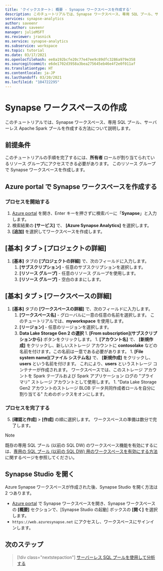 ```yaml
---
title: 'クイックスタート: 概要 - Synapse ワークスペースを作成する'
description: このチュートリアルでは、Synapse ワークスペース、専用 SQL プール、サーバーレス Apache Spark プールを作成する方法について説明します。
services: synapse-analytics
author: saveenr
ms.author: saveenr
manager: julieMSFT
ms.reviewer: jrasnick
ms.service: synapse-analytics
ms.subservice: workspace
ms.topic: tutorial
ms.date: 03/17/2021
ms.openlocfilehash: ee8a192bcfe20c77e47ee9c89dfc3286a979e358
ms.sourcegitcommit: e6de1702d3958a3bea275645eb46e4f2e0f011af
ms.translationtype: HT
ms.contentlocale: ja-JP
ms.lasthandoff: 03/20/2021
ms.locfileid: "104722295"
---
```

# <a name="creating-a-synapse-workspace"></a>Synapse ワークスペースの作成

このチュートリアルでは、Synapse ワークスペース、専用 SQL プール、サーバーレス Apache Spark プールを作成する方法について説明します。 

## <a name="prerequisites"></a>前提条件

このチュートリアルの手順を完了するには、**所有者** ロールが割り当てられているリソース グループにアクセスできる必要があります。 このリソース グループで Synapse ワークスペースを作成します。

## <a name="create-a-synapse-workspace-in-the-azure-portal"></a>Azure portal で Synapse ワークスペースを作成する

### <a name="start-the-process"></a>プロセスを開始する
1. [Azure portal](https://portal.azure.com) を開き、Enter キーを押さずに検索バーに「**Synapse**」と入力します。
1. 検索結果の **[サービス]** で、 **[Azure Synapse Analytics]** を選択します。
1. **[追加]** を選択してワークスペースを作成します。

## <a name="basics-tab--project-details"></a>[基本] タブ > [プロジェクトの詳細]
1. **[基本]** タブの **[プロジェクトの詳細]** で、次のフィールドに入力します。
      1. **[サブスクリプション]** - 任意のサブスクリプションを選択します。
      2. **[リソース グループ]** - 任意のリソース グループを使用します。
      3. **[リソース グループ]** - 空白のままにします。


## <a name="basics-tab--workspace-details"></a>[基本] タブ > [ワークスペースの詳細]
1. **[基本]** タブの **[ワークスペースの詳細]** で、次のフィールドに入力します。
      1. **[ワークスペース名]** - グローバルに一意の任意の名前を選択します。 このチュートリアルでは、**myworkspace** を使用します。
      1. **[リージョン]** - 任意のリージョンを選択します。
      1. **Data Lake Storage Gen 2 の選択**
        1. **[From subscription]\(サブスクリプションから\)** ボタンをクリックします。
        1. **[アカウント名]** で、 **[新規作成]** をクリックし、新しいストレージ アカウントに **contosolake** などの名前を付けます。この名前は一意である必要があります。
        1. **[File system name]\(ファイル システム名\)** で、 **[新規作成]** をクリックし、**users** という名前を付けます。 これにより、**users** というストレージ コンテナーが作成されます。 ワークスペースでは、このストレージ アカウントを Spark テーブルおよび Spark アプリケーション ログの "プライマリ" ストレージ アカウントとして使用します。
        1. "Data Lake Storage Gen2 アカウントのストレージ BLOB データ共同作成者ロールを自分に割り当てる" ためのボックスをオンにします。 

### <a name="completing-the-process"></a>プロセスを完了する
5. **[確認と作成]**  >  **[作成]** の順に選択します。 ワークスペースの準備は数分で完了します。

> [!NOTE]
> 既存の専用 SQL プール (以前の SQL DW) のワークスペース機能を有効にするには、[専用の SQL プール (以前の SQL DW) 用のワークスペースを有効にする方法](./sql-data-warehouse/workspace-connected-create.md)に関するページを参照してください。


## <a name="open-synapse-studio"></a>Synapse Studio を開く

Azure Synapse ワークスペースが作成された後、Synapse Studio を開く方法は 2 つあります。

* [Azure portal](https://portal.azure.com) で Synapse ワークスペースを開き、Synapse ワークスペースの **[概要]** セクションで、[Synapse Studio の起動] ボックスの **[開く]** を選択します。
* `https://web.azuresynapse.net` にアクセスし、ワークスペースにサインインします。











## <a name="next-steps"></a>次のステップ

> [!div class="nextstepaction"]
> [サーバーレス SQL プールを使用して分析する](get-started-analyze-sql-on-demand.md)
